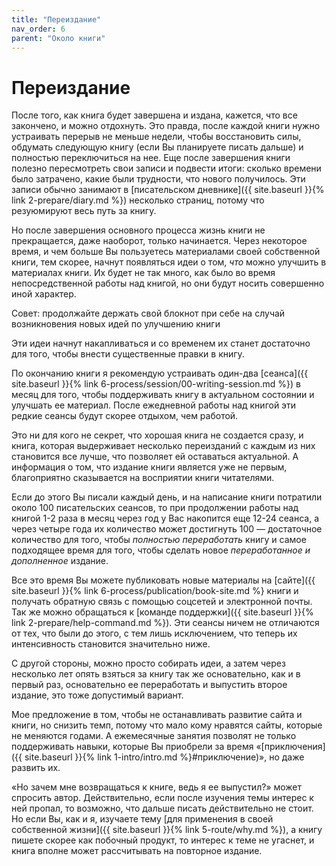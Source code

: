 ```yaml
---
title: "Переиздание"
nav_order: 6
parent: "Около книги"
---
```


# Переиздание

После того, как книга будет завершена и издана, кажется, что все
закончено, и можно отдохнуть.  Это правда, после каждой книги нужно
устраивать перерыв не меньше недели, чтобы восстановить силы, обдумать
следующую книгу (если Вы планируете писать дальше) и полностью
переключиться на нее.  Еще после завершения книги полезно пересмотреть
свои записи и подвести итоги: сколько времени было затрачено, какие
были трудности, что нового получилось.  Эти записи обычно занимают в
[писательском дневнике]({{ site.baseurl }}{% link 2-prepare/diary.md %}) несколько страниц, потому что
резуюмируют весь путь за книгу.

Но после завершения основного процесса жизнь книги не прекращается,
даже наоборот, только начинается.  Через некоторое время, и чем больше
Вы пользуетесь материалами своей собственной книги, тем скорее, начнут
появляться идеи о том, *что* можно улучшить в материалах книги.  Их
будет не так много, как было во время непосредственной работы над
книгой, но они будут носить совершенно иной характер.

Совет: продолжайте держать свой блокнот при себе на случай
возникновения новых идей по улучшению книги

Эти идеи начнут накапливаться и со временем их станет достаточно для
того, чтобы внести существенные правки в книгу.

По окончанию книги я рекомендую устраивать один-два
[сеанса]({{ site.baseurl }}{% link 6-process/session/00-writing-session.md %}) в месяц для того, чтобы поддерживать
книгу в актуальном состоянии и улучшать ее материал.  После ежедневной
работы над книгой эти редкие сеансы будут скорее отдыхом, чем работой.

Это ни для кого не секрет, что хорошая книга не создается сразу, и
книга, которая выдерживает несколько переизданий с каждым из них
становится все лучше, что позволяет ей оставаться актуальной.  А
информация о том, что издание книги является уже не первым,
благоприятно сказывается на восприятии книги читателями.

Если до этого Вы писали каждый день, и на написание книги потратили
около 100 писательских сеансов, то при продолжении работы над книгой
1-2 раза в месяц через год у Вас накопится еще 12-24 сеанса, а через
четыре года их количество может достигнуть 100 — достаточное
количество для того, чтобы *полностью переработать* книгу и самое
подходящее время для того, чтобы сделать новое *переработанное и
дополненное* издание.

Все это время Вы можете публиковать новые материалы на [сайте]({{ site.baseurl }}{% link 6-process/publication/book-site.md %} книги и
получать обратную связь с помощью соцсетей и электронной почты.
Так же можно обращаться к [команде поддержки]({{ site.baseurl }}{% link 2-prepare/help-command.md %}).  Эти сеансы ничем не
отличаются от тех, что были до этого, с тем лишь исключением, что
теперь их интенсивность становится значительно ниже.

С другой стороны, можно просто собирать идеи, а затем через несколько
лет опять взяться за книгу так же основательно, как и в первый раз,
основательно ее переработать и выпустить второе издание, это тоже
допустимый вариант.

Мое предложение в том, чтобы не останавливать развитие сайта и книги,
но снизить темп, потому что мало кому нравятся сайты, которые не
меняются годами.  А ежемесячные занятия позволят не только
поддерживать навыки, которые Вы приобрели за время «[приключения]({{ site.baseurl }}{% link 1-intro/intro.md %}#приключение)», но
даже развить их.

«Но зачем мне возвращаться к книге, ведь я ее выпустил?» может
спросить автор.  Действительно, если после изучения темы интерес к ней
пропал, то возможно, что дальше писать действительно не стоит.  Но
если Вы, как и я, изучаете тему [для применения в своей собственной
жизни]({{ site.baseurl }}{% link 5-route/why.md %}), а книгу пишете скорее как побочный продукт, то интерес к теме
не угаснет, и книга вполне может рассчитывать на повторное издание.
